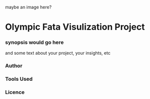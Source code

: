 maybe an image here?

# Olympic Fata Visulization Project

### synopsis would go here 

and some text about your project, your insights, etc

### Author

### Tools Used


### Licence